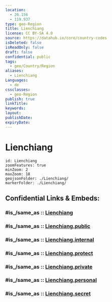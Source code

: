 ```yaml
---
location:
  - 26.156
  - 119.937
type: geo-Region
title: Lienchiang
license: CC BY-SA 4.0
source: https://datahub.io/core/country-codes
isDeleted: false
isReadOnly: false
draft: false
confidential: public
tags:
  - geo/Country/Region
aliases:
  - Lienchiang
Languages:
  - de
cssclasses:
  - geo-Region
publish: true
linkTitle:
keywords:
layout:
publishDate:
expiryDate:
---
```


# Lienchiang

```leaflet
id: Lienchiang
zoomFeatures: true 
minZoom: 2 
maxZoom: 18
geojsonFolder: ./Lienchiang/
markerFolder: ./Lienchiang/
```


## Confidential Links & Embeds: 

### #is_/same_as :: [Lienchiang](/_Standards/Earth/Continent/Asia/Asia~East/Taiwan/Provinces~Taiwan/Fujian/counties~Fujian/Lienchiang.md) 

### #is_/same_as :: [Lienchiang.public](/_public/Earth/Continent/Asia/Asia~East/Taiwan/Provinces~Taiwan/Fujian/counties~Fujian/Lienchiang.public.md) 

### #is_/same_as :: [Lienchiang.internal](/_internal/Earth/Continent/Asia/Asia~East/Taiwan/Provinces~Taiwan/Fujian/counties~Fujian/Lienchiang.internal.md) 

### #is_/same_as :: [Lienchiang.protect](/_protect/Earth/Continent/Asia/Asia~East/Taiwan/Provinces~Taiwan/Fujian/counties~Fujian/Lienchiang.protect.md) 

### #is_/same_as :: [Lienchiang.private](/_private/Earth/Continent/Asia/Asia~East/Taiwan/Provinces~Taiwan/Fujian/counties~Fujian/Lienchiang.private.md) 

### #is_/same_as :: [Lienchiang.personal](/_personal/Earth/Continent/Asia/Asia~East/Taiwan/Provinces~Taiwan/Fujian/counties~Fujian/Lienchiang.personal.md) 

### #is_/same_as :: [Lienchiang.secret](/_secret/Earth/Continent/Asia/Asia~East/Taiwan/Provinces~Taiwan/Fujian/counties~Fujian/Lienchiang.secret.md)

